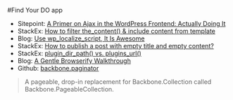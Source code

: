 #Find Your DO app

* Sitepoint: [A Primer on Ajax in the WordPress Frontend: Actually Doing It](http://code.tutsplus.com/tutorials/a-primer-on-ajax-in-the-wordpress-frontend-actually-doing-it--wp-27073)
* StackEx: [How to filter the_content() & include content from template](http://wordpress.stackexchange.com/questions/133866/how-to-filter-the-content-include-content-from-template)
* Blog: [Use wp_localize_script, It Is Awesome](https://pippinsplugins.com/use-wp_localize_script-it-is-awesome/)
* StackEx: [How to publish a post with empty title and empty content?](http://wordpress.stackexchange.com/questions/28021/how-to-publish-a-post-with-empty-title-and-empty-content)
* StackEx: [plugin_dir_path() vs. plugins_url()](http://wordpress.stackexchange.com/questions/94838/when-would-i-use-either-function-for-plugins)
* Blog: [A Gentle Browserify Walkthrough](http://ponyfoo.com/articles/a-gentle-browserify-walkthrough)
* Github: [backbone.paginator](https://github.com/backbone-paginator/backbone.paginator)
> A pageable, drop-in replacement for Backbone.Collection called Backbone.PageableCollection.
